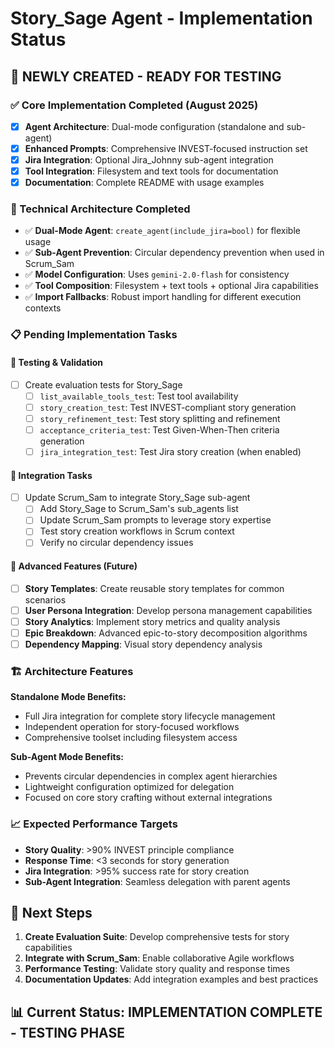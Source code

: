 # Story_Sage Agent - Implementation Status

## 🚀 NEWLY CREATED - READY FOR TESTING

### ✅ Core Implementation Completed (August 2025)
- [x] **Agent Architecture**: Dual-mode configuration (standalone and sub-agent)
- [x] **Enhanced Prompts**: Comprehensive INVEST-focused instruction set
- [x] **Jira Integration**: Optional Jira_Johnny sub-agent integration
- [x] **Tool Integration**: Filesystem and text tools for documentation
- [x] **Documentation**: Complete README with usage examples

### 🔧 Technical Architecture Completed
- ✅ **Dual-Mode Agent**: `create_agent(include_jira=bool)` for flexible usage
- ✅ **Sub-Agent Prevention**: Circular dependency prevention when used in Scrum_Sam
- ✅ **Model Configuration**: Uses `gemini-2.0-flash` for consistency
- ✅ **Tool Composition**: Filesystem + text tools + optional Jira capabilities
- ✅ **Import Fallbacks**: Robust import handling for different execution contexts

### 📋 Pending Implementation Tasks

#### 🧪 Testing & Validation
- [ ] Create evaluation tests for Story_Sage
  - [ ] `list_available_tools_test`: Test tool availability
  - [ ] `story_creation_test`: Test INVEST-compliant story generation
  - [ ] `story_refinement_test`: Test story splitting and refinement
  - [ ] `acceptance_criteria_test`: Test Given-When-Then criteria generation
  - [ ] `jira_integration_test`: Test Jira story creation (when enabled)

#### 🔗 Integration Tasks  
- [ ] Update Scrum_Sam to integrate Story_Sage sub-agent
  - [ ] Add Story_Sage to Scrum_Sam's sub_agents list
  - [ ] Update Scrum_Sam prompts to leverage story expertise
  - [ ] Test story creation workflows in Scrum context
  - [ ] Verify no circular dependency issues

#### 🎯 Advanced Features (Future)
- [ ] **Story Templates**: Create reusable story templates for common scenarios
- [ ] **User Persona Integration**: Develop persona management capabilities  
- [ ] **Story Analytics**: Implement story metrics and quality analysis
- [ ] **Epic Breakdown**: Advanced epic-to-story decomposition algorithms
- [ ] **Dependency Mapping**: Visual story dependency analysis

### 🏗️ Architecture Features

**Standalone Mode Benefits:**
- Full Jira integration for complete story lifecycle management
- Independent operation for story-focused workflows
- Comprehensive toolset including filesystem access

**Sub-Agent Mode Benefits:**
- Prevents circular dependencies in complex agent hierarchies
- Lightweight configuration optimized for delegation
- Focused on core story crafting without external integrations

### 📈 Expected Performance Targets
- **Story Quality**: >90% INVEST principle compliance
- **Response Time**: <3 seconds for story generation
- **Jira Integration**: >95% success rate for story creation
- **Sub-Agent Integration**: Seamless delegation with parent agents

## 🎯 Next Steps
1. **Create Evaluation Suite**: Develop comprehensive tests for story capabilities
2. **Integrate with Scrum_Sam**: Enable collaborative Agile workflows  
3. **Performance Testing**: Validate story quality and response times
4. **Documentation Updates**: Add integration examples and best practices

## 📊 Current Status: IMPLEMENTATION COMPLETE - TESTING PHASE
